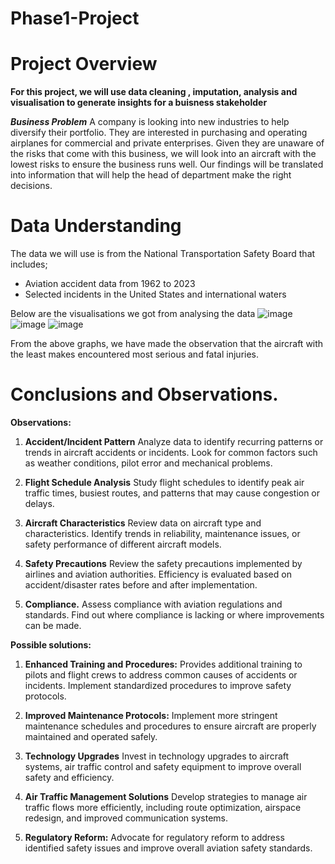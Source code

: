 # Phase1-Project
# Project Overview
**For this project, we will use data cleaning , imputation, analysis and visualisation to generate
insights for a buisness stakeholder**

***Business Problem***
A company is looking into new industries to help diversify their portfolio. They are interested in purchasing and operating airplanes for commercial and private enterprises. Given they are unaware of the risks that come with this business, we will look into an aircraft with the lowest risks to ensure the business runs well. Our findings will be translated into information that will help the head of department make the right decisions.

# Data Understanding
The data we will use is from the National Transportation Safety Board that includes;
* Aviation accident data from 1962 to 2023
* Selected incidents in the United States and international waters

Below are the visualisations we got from analysing the data
![image](https://github.com/faith-watene/Phase1-Project/assets/170802549/557a898b-b416-4545-9368-3a8ed080d112)
![image](https://github.com/faith-watene/Phase1-Project/assets/170802549/5509bcdf-9523-4460-b94a-075419e57844)
![image](https://github.com/faith-watene/Phase1-Project/assets/170802549/69fe12ec-ebf0-4ae7-af23-5515bfa7e34a)

From the above graphs, we have made the observation that the aircraft with the least makes encountered
most serious and fatal injuries.

# Conclusions and Observations.
**Observations:**
1. **Accident/Incident Pattern** Analyze data to identify recurring patterns or trends in aircraft accidents or incidents. Look for common factors such as weather conditions, pilot error and mechanical problems.
   
2. **Flight Schedule Analysis** Study flight schedules to identify peak air traffic times, busiest routes, and patterns that may cause congestion or delays.

3. **Aircraft Characteristics** Review data on aircraft type and characteristics. Identify trends in reliability, maintenance issues, or safety performance of different aircraft models.

4. **Safety Precautions** Review the safety precautions implemented by airlines and aviation authorities. Efficiency is evaluated based on accident/disaster rates before and after implementation.

5. **Compliance.** Assess compliance with aviation regulations and standards. Find out where compliance is lacking or where improvements can be made.

**Possible solutions:**
1. **Enhanced Training and Procedures:** Provides additional training to pilots and flight crews to address common causes of accidents or incidents. Implement standardized procedures to improve safety protocols.
   
2. **Improved Maintenance Protocols:** Implement more stringent maintenance schedules and procedures to ensure aircraft are properly maintained and operated safely.

3. **Technology Upgrades** Invest in technology upgrades to aircraft systems, air traffic control and safety equipment to improve overall safety and efficiency.

4. **Air Traffic Management Solutions** Develop strategies to manage air traffic flows more efficiently, including route optimization, airspace redesign, and improved communication systems.

5. **Regulatory Reform:** Advocate for regulatory reform to address identified safety issues and improve overall aviation safety standards.

